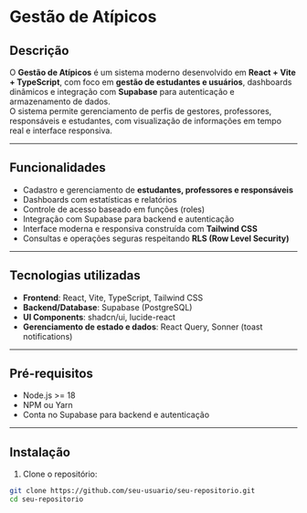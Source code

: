 # Gestão de Atípicos

## Descrição
O **Gestão de Atípicos** é um sistema moderno desenvolvido em **React + Vite + TypeScript**, com foco em **gestão de estudantes e usuários**, dashboards dinâmicos e integração com **Supabase** para autenticação e armazenamento de dados.  
O sistema permite gerenciamento de perfis de gestores, professores, responsáveis e estudantes, com visualização de informações em tempo real e interface responsiva.

---

## Funcionalidades

- Cadastro e gerenciamento de **estudantes, professores e responsáveis**
- Dashboards com estatísticas e relatórios
- Controle de acesso baseado em funções (roles)
- Integração com Supabase para backend e autenticação
- Interface moderna e responsiva construída com **Tailwind CSS**
- Consultas e operações seguras respeitando **RLS (Row Level Security)**

---

## Tecnologias utilizadas

- **Frontend**: React, Vite, TypeScript, Tailwind CSS  
- **Backend/Database**: Supabase (PostgreSQL)  
- **UI Components**: shadcn/ui, lucide-react  
- **Gerenciamento de estado e dados**: React Query, Sonner (toast notifications)  

---

## Pré-requisitos

- Node.js >= 18  
- NPM ou Yarn  
- Conta no Supabase para backend e autenticação

---

## Instalação

1. Clone o repositório:

```bash
git clone https://github.com/seu-usuario/seu-repositorio.git
cd seu-repositorio
